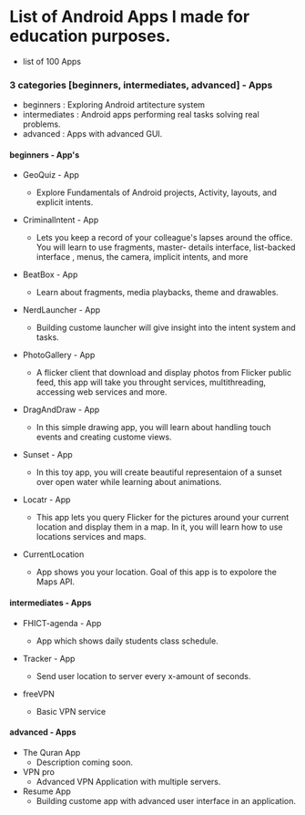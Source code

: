 # List of Android Apps I made for education purposes.
* list of 100 Apps

### 3 categories [beginners, intermediates, advanced] - Apps
 * beginners : Exploring Android artitecture system
 * intermediates : Android apps performing real tasks solving real problems.
 * advanced : Apps with advanced GUI.

#### beginners - App's

* GeoQuiz - App
  * Explore Fundamentals of Android projects, Activity, layouts, and explicit intents.

* Criminallntent - App
  * Lets you keep a record of your colleague's lapses around the office. You will learn to use fragments, master- details interface, list-backed interface
  , menus, the camera, implicit intents, and more

* BeatBox - App
  * Learn about fragments, media playbacks, theme and drawables.

* NerdLauncher - App
  * Building custome launcher will give insight into the intent system and tasks.

* PhotoGallery - App
  * A flicker client that download and display photos from Flicker public feed, this app will take you throught services, multithreading,
  accessing web services and more.

* DragAndDraw - App
  * In this simple drawing app, you will learn about handling touch events and creating custome views.

* Sunset - App
  * In this toy app, you will create beautiful representaion of a sunset over open water while learning about animations.

* Locatr - App
  * This app lets you query Flicker for the pictures around your current location and display them in a map. In it, you will learn how to use locations services and maps.
  
* CurrentLocation
  * App shows you your location. Goal of this app is to expolore the Maps API.
  
  
#### intermediates - Apps

* FHICT-agenda - App
  * App which shows daily students class schedule.
  
* Tracker - App
  * Send user location to server every x-amount of seconds.
  
* freeVPN
  * Basic VPN service  
  
  
#### advanced - Apps
* The Quran App
  * Description coming soon.
* VPN pro
  * Advanced VPN Application with multiple servers. 
* Resume App
  * Building custome app with advanced user interface in an application. 
